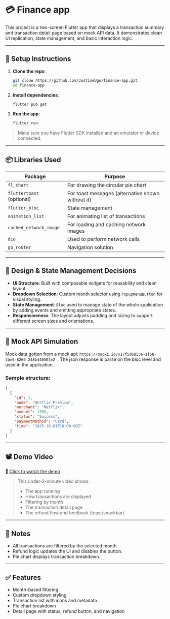 

# 💳 Finance app

This project is a two-screen Flutter app that displays a transaction summary and transaction detail page based on mock API data. It demonstrates clean UI replication, state management, and basic interaction logic.

---

## 🚀 Setup Instructions

1. **Clone the repo**:
   ```bash
   git clone https://github.com/JustineUgo/finance-app.git
   cd finance-app
    ````

2. **Install dependencies**:

   ```bash
   flutter pub get
   ```

3. **Run the app**:

   ```bash
   flutter run
   ```

> Make sure you have Flutter SDK installed and an emulator or device connected.

---

## 📦 Libraries Used

| Package                                    | Purpose                                           |
| ------------------------------------------ | ------------------------------------------------- |
| `fl_chart`                                 | For drawing the circular pie chart                |
| `fluttertoast` (optional)                  | For toast messages (alternative shown without it) |
| `flutter_bloc` | State management                                  |
| `animation_list` | For animating list of transactions                                  |
| `cached_network_image` | For loading and caching network images                                  |
| `dio` | Used to perform network calls                                  |
| `go_router` | Navigation solution                                  |

---

## 🧠 Design & State Management Decisions

* **UI Structure**: Built with composable widgets for reusability and clean layout.
* **Dropdown Selection**: Custom month selector using `PopupMenuButton` for visual styling.
* **State Management**: `Bloc` used to manage state of the whole application by adding events and emitting appropriate states.
* **Responsiveness**: The layout adjusts padding and sizing to support different screen sizes and orientations.

---

## 📡 Mock API Simulation

Mock data gotten from a mock api: `https://mocki.io/v1/f5d68536-1f58-4be5-8266-248b440503e2
`. The json response is parse on the bloc level and used in the application.

### Sample structure:

```json
[
  {
    "id": 1,
    "name": "Netflix Premium",
    "merchant": "Netflix",
    "amount": 1500,
    "status": "Success",
    "paymentMethod": "Card",
    "time": "2025-10-01T10:00:00Z"
  }
]
```

---

## 📽️ Demo Video

🎥 [Click to watch the demo](https://www.loom.com/share/29cab0cee80945849cdb951c2780cec3)

> This under-2-minute video shows:
>
> * The app running
> * How transactions are displayed
> * Filtering by month
> * The transaction detail page
> * The refund flow and feedback (toast/snackbar)

---

## 📝 Notes

* All transactions are filtered by the selected month.
* Refund logic updates the UI and disables the button.
* Pie chart displays transaction breakdown.

---

## ✅ Features

* Month-based filtering
* Custom dropdown styling
* Transaction list with icons and metadata
* Pie chart breakdown
* Detail page with status, refund button, and navigation

```
